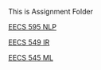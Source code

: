 This is Assignment Folder

[EECS 595 NLP](https://github.com/JiazhaoLi/Assignment/tree/master/EECS595)

[EECS 549 IR](https://github.com/JiazhaoLi/Assignment/tree/master/EECS650)

[EECS 545 ML](https://github.com/JiazhaoLi/Assignment/tree/master/EECS545)
